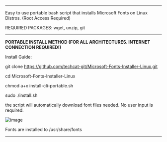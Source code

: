 ______________________________________________________________________________________________________________________________________________________
Easy to use portable bash script that installs Microsoft Fonts on Linux Distros.
(Root Access Required)

REQUIRED PACKAGES:
wget, unzip, git
______________________________________________________________________________________________________________________________________________________
**PORTABLE INSTALL METHOD (FOR ALL ARCHITECTURES. INTERNET CONNECTION REQUIRED!)**

Install Guide:

git clone https://github.com/techcat-git/Microsoft-Fonts-Installer-Linux.git

cd Microsoft-Fonts-Installer-Linux

chmod a+x install-cli-portable.sh

sudo ./install.sh

the script will automatically download font files needed. No user input is required.

![image](https://github.com/user-attachments/assets/0abdb1da-4837-4467-bd93-b2bfffe684c9)

Fonts are installed to /usr/share/fonts
______________________________________________________________________________________________________________________________________________________

